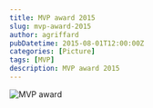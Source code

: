 ```yaml
---
title: MVP award 2015
slug: mvp-award-2015
author: agriffard
pubDatetime: 2015-08-01T12:00:00Z
categories: [Picture]
tags: [MVP]
description: MVP award 2015
---
```


![MVP award](/assets/blog/Microsoft-Most-Valuable-Professional/mvp2015.jpg)
